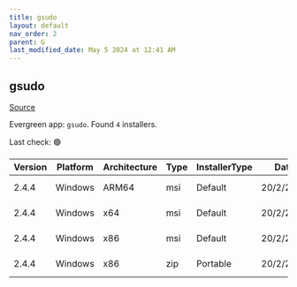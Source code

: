 ```yaml
---
title: gsudo
layout: default
nav_order: 2
parent: G
last_modified_date: May 5 2024 at 12:41 AM
---
```


## gsudo

[Source](https://gerardog.github.io/gsudo)

Evergreen app: `gsudo`. Found `4` installers.

Last check: 🟢

| Version | Platform | Architecture | Type | InstallerType | Date      | Size     | URI                                                                                                                                                                  |
| ------- | -------- | ------------ | ---- | ------------- | --------- | -------- | -------------------------------------------------------------------------------------------------------------------------------------------------------------------- |
| 2.4.4   | Windows  | ARM64        | msi  | Default       | 20/2/2024 | 2342912  | [https://github.com/gerardog/gsudo/releases/download/v2.4.4/gsudo.setup.arm64.msi](https://github.com/gerardog/gsudo/releases/download/v2.4.4/gsudo.setup.arm64.msi) |
| 2.4.4   | Windows  | x64          | msi  | Default       | 20/2/2024 | 2351104  | [https://github.com/gerardog/gsudo/releases/download/v2.4.4/gsudo.setup.x64.msi](https://github.com/gerardog/gsudo/releases/download/v2.4.4/gsudo.setup.x64.msi)     |
| 2.4.4   | Windows  | x86          | msi  | Default       | 20/2/2024 | 6643712  | [https://github.com/gerardog/gsudo/releases/download/v2.4.4/gsudo.setup.x86.msi](https://github.com/gerardog/gsudo/releases/download/v2.4.4/gsudo.setup.x86.msi)     |
| 2.4.4   | Windows  | x86          | zip  | Portable      | 20/2/2024 | 12571287 | [https://github.com/gerardog/gsudo/releases/download/v2.4.4/gsudo.portable.zip](https://github.com/gerardog/gsudo/releases/download/v2.4.4/gsudo.portable.zip)       |

